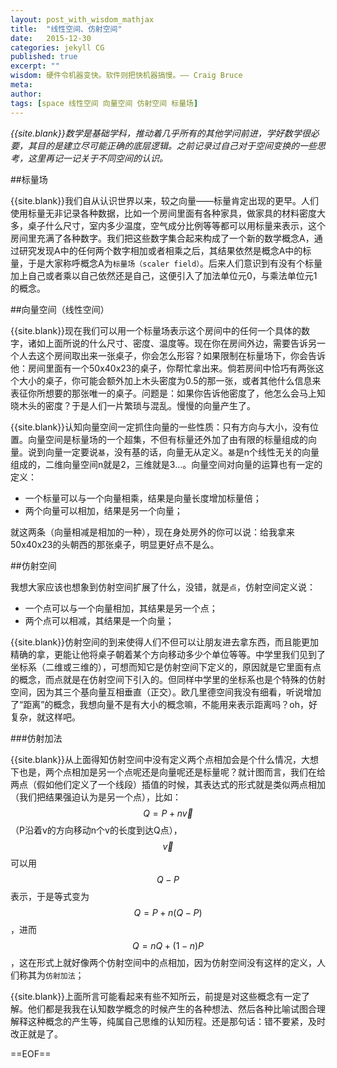```yaml
---
layout: post_with_wisdom_mathjax
title:  "线性空间、仿射空间"
date:   2015-12-30
categories: jekyll CG
published: true 
excerpt: ""
wisdom: 硬件令机器变快。软件则把快机器搞慢。—— Craig Bruce
meta: 
author: 
tags: [space 线性空间 向量空间 仿射空间 标量场]
---
```


*{{site.blank}}数学是基础学科，推动着几乎所有的其他学问前进，学好数学很必要，其目的是建立尽可能正确的底层逻辑。之前记录过自己对于空间变换的一些思考，这里再记一记关于不同空间的认识。*

##标量场

{{site.blank}}我们自从认识世界以来，较之向量——标量肯定出现的更早。人们使用标量无非记录各种数据，比如一个房间里面有各种家具，做家具的材料密度大多，桌子什么尺寸，室内多少温度，空气成分比例等等都可以用标量来表示，这个房间里充满了各种数字。我们把这些数字集合起来构成了一个新的数学概念A，通过研究发现A中的任何两个数字相加或者相乘之后，其结果依然是概念A中的标量，于是大家称呼概念A为`标量场（scaler field）`。后来人们意识到有没有个标量加上自己或者乘以自己依然还是自己，这便引入了加法单位元0，与乘法单位元1的概念。

##向量空间（线性空间）

{{site.blank}}现在我们可以用一个标量场表示这个房间中的任何一个具体的数字，诸如上面所说的什么尺寸、密度、温度等。现在你在房间外边，需要告诉另一个人去这个房间取出来一张桌子，你会怎么形容？如果限制在标量场下，你会告诉他：房间里面有一个50x40x23的桌子，你帮忙拿出来。倘若房间中恰巧有两张这个大小的桌子，你可能会额外加上木头密度为0.5的那一张，或者其他什么信息来表征你所想要的那张唯一的桌子。问题是：如果你告诉他密度了，他怎么会马上知晓木头的密度？于是人们一片繁琐与混乱。慢慢的向量产生了。

{{site.blank}}认知向量空间一定抓住向量的一些性质：只有方向与大小，没有位置。向量空间是标量场的一个超集，不但有标量还外加了由有限的标量组成的向量。说到向量一定要说`基`，没有基的话，向量无从定义。`基`是n个线性无关的向量组成的，二维向量空间n就是2，三维就是3...。向量空间对向量的运算也有一定的定义：

* 一个标量可以与一个向量相乘，结果是向量长度增加标量倍；
* 两个向量可以相加，结果是另一个向量；

就这两条（向量相减是相加的一种），现在身处房外的你可以说：给我拿来50x40x23的头朝西的那张桌子，明显更好点不是么。

##仿射空间

我想大家应该也想象到仿射空间扩展了什么，没错，就是`点`，仿射空间定义说：

* 一个点可以与一个向量相加，其结果是另一个点；
* 两个点可以相减，其结果是一个向量；

{{site.blank}}仿射空间的到来使得人们不但可以让朋友进去拿东西，而且能更加精确的拿，更能让他将桌子朝着某个方向移动多少个单位等等。中学里我们见到了坐标系（二维或三维的），可想而知它是仿射空间下定义的，原因就是它里面有点的概念，而点就是在仿射空间下引入的。但同样中学里的坐标系也是个特殊的仿射空间，因为其三个基向量互相垂直（正交）。欧几里德空间我没有细看，听说增加了“距离”的概念，我想向量不是有大小的概念嘛，不能用来表示距离吗？oh，好复杂，就这样吧。

###仿射加法

{{site.blank}}从上面得知仿射空间中没有定义两个点相加会是个什么情况，大想下也是，两个点相加是另一个点呢还是向量呢还是标量呢？就计图而言，我们在给两点（假如他们定义了一个线段）插值的时候，其表达式的形式就是类似两点相加（我们把结果强迫认为是另一个点），比如：$$Q=P+n\vec v$$（P沿着v的方向移动n个v的长度到达Q点），$$\vec v$$可以用$$Q-P$$表示，于是等式变为$$Q=P+n(Q-P)$$，进而$$Q=nQ+(1-n)P$$，这在形式上就好像两个仿射空间中的点相加，因为仿射空间没有这样的定义，人们称其为`仿射加法`；

{{site.blank}}上面所言可能看起来有些不知所云，前提是对这些概念有一定了解。他们都是我我在认知数学概念的时候产生的各种想法、然后各种比喻试图合理解释这种概念的产生等，纯属自己思维的认知历程。还是那句话：错不要紧，及时改正就是了。

==EOF==

[img_1]:{{site.basepath}}/img/cg/image_cg1.jpg
